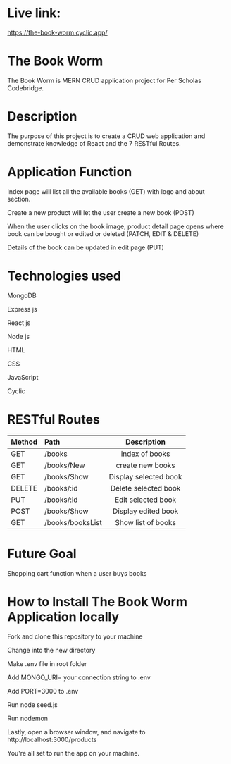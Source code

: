 # Live link:

https://the-book-worm.cyclic.app/

# The Book Worm

 The Book Worm is MERN CRUD application project for Per Scholas Codebridge.

 # Description

 The purpose of this project is to create a CRUD web application and demonstrate knowledge of React and the 7 RESTful Routes.


# Application Function

Index page will list all the available books (GET) with logo and about section.

Create a new product will let the user create a new book (POST)

When the user clicks on the book image, product detail page opens where book can be bought or edited or deleted (PATCH, EDIT & DELETE)

Details of the book can be updated in edit page (PUT)

# Technologies used

MongoDB

Express js

React js

Node js

HTML

CSS

JavaScript

Cyclic
 
 
# RESTful Routes


| Method| Path           | Description          |
|:------|:---------------|:--------------------:|
|GET    |/books          | index of books       |
|GET    |/books/New      | create new books     |
|GET    |/books/Show     | Display selected book|
|DELETE |/books/:id      | Delete selected book |
|PUT    |/books/:id      | Edit selected book   |
|POST   |/books/Show     | Display edited book  |
|GET    |/books/booksList| Show list of books   |


# Future Goal

Shopping cart function when a user buys books

# How to Install The Book Worm Application locally

Fork and clone this repository to your machine

Change into the new directory


Make .env file in root folder

Add MONGO_URI= your connection string to .env

Add PORT=3000 to .env

Run node seed.js

Run nodemon

Lastly, open a browser window, and navigate to http://localhost:3000/products

You're all set to run the app on your machine.












